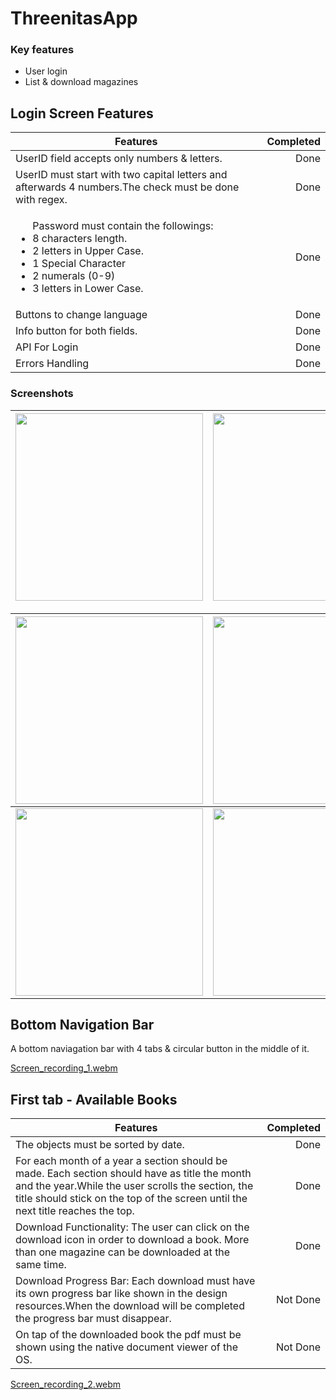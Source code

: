 # ThreenitasApp

### Key features
<ul> 
<li>User login</li>
<li>List & download magazines</li> 
</ul>


## Login Screen Features
| Features | Completed |
| -------- |----------:|
|UserID field accepts only numbers & letters.| Done |
|UserID must start with two capital letters and afterwards 4 numbers.The check must be done with regex.| Done  |
|<ul>Password must contain the followings:<li>8 characters length.</li><li>2 letters in Upper Case.</li><li>1 Special Character</li><li>2 numerals (0-9)</li><li>3 letters in Lower Case.</li></ul>| Done |
|Buttons to change language| Done |
|Info button for both fields.| Done |
|API For Login| Done |
|Errors Handling| Done |
### Screenshots
|<img src="https://github.com/Darfune/ThreenitasApp/blob/master/screenshots/Screenshot1.png" width="300"> | <img src="https://github.com/Darfune/ThreenitasApp/blob/master/screenshots/Screenshot2.png" width="300"> | <img src="https://github.com/Darfune/ThreenitasApp/blob/master/screenshots/Screenshot3.png" width="300"> |
|:-:|:-:|:-:|

| <img src="https://github.com/Darfune/ThreenitasApp/blob/master/screenshots/Screenshot4.png" width="300"> | <img src="https://github.com/Darfune/ThreenitasApp/blob/master/screenshots/Screenshot5.png" width="300"> | <img src="https://github.com/Darfune/ThreenitasApp/blob/master/screenshots/Screenshot6.png" width="300"> |
|:-:|:-:|:-|
| <img src="https://github.com/Darfune/ThreenitasApp/blob/master/screenshots/Screenshot7.png" width="300"> | <img src="https://github.com/Darfune/ThreenitasApp/blob/master/screenshots/Screenshot8.png" width="300"> |

## Bottom Navigation Bar
A bottom naviagation bar with 4 tabs & circular button in the middle of it.

[Screen_recording_1.webm](https://github.com/Darfune/ThreenitasApp/assets/72785430/e1aad135-06ad-4113-8599-3845e21faec2)

## First tab - Available Books

| Features | Completed |
| -------- |----------:|
| The objects must be sorted by date.| Done |
|For each month of a year a section should be made. Each section should have as title the month and the year.While the user scrolls the section, the title should stick on the top of the screen until the next title reaches the top.| Done |
| Download Functionality: The user can click on the download icon in order to download a book. More than one magazine can be downloaded at the same time. | Done |
| Download Progress Bar: Each download must have its own progress bar like shown in the design resources.When the download will be completed the progress bar must disappear. | Not Done |
| On tap of the downloaded book the pdf must be shown using the native document viewer of the OS. | Not Done |



[Screen_recording_2.webm](https://github.com/Darfune/ThreenitasApp/assets/72785430/869cf056-10d9-49c5-a72d-efc5be9a443e)
